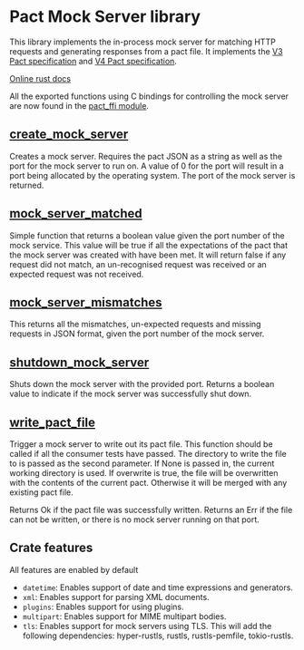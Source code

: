 # Pact Mock Server library

This library implements the in-process mock server for matching HTTP requests and generating responses from a pact file.
It implements the [V3 Pact specification](https://github.com/pact-foundation/pact-specification/tree/version-3)
and [V4 Pact specification](https://github.com/pact-foundation/pact-specification/tree/version-4).

[Online rust docs](https://docs.rs/pact_mock_server/latest/pact_mock_server/)

All the exported functions using C bindings for controlling the mock server are now found in the [pact_ffi module](https://github.com/pact-foundation/pact-reference/tree/master/rust/pact_ffi).

## [create_mock_server](https://docs.rs/pact_mock_server/latest/pact_mock_server/fn.create_mock_server.html)

Creates a mock server. Requires the pact JSON as a string as well as the port for the mock server to run on. A value of 
0 for the port will result in a port being allocated by the operating system. The port of the mock server is returned.

## [mock_server_matched](https://docs.rs/pact_mock_server/latest/pact_mock_server/fn.mock_server_matched.html)

Simple function that returns a boolean value given the port number of the mock service. This value will be true if all
the expectations of the pact that the mock server was created with have been met. It will return false if any request did
not match, an un-recognised request was received or an expected request was not received.

## [mock_server_mismatches](https://docs.rs/pact_mock_server/latest/pact_mock_server/fn.mock_server_mismatches.html)

This returns all the mismatches, un-expected requests and missing requests in JSON format, given the port number of the
mock server.

## [shutdown_mock_server](https://docs.rs/pact_mock_server/latest/pact_mock_server/fn.shutdown_mock_server.html)

Shuts down the mock server with the provided port. Returns a boolean value to indicate if the mock server was successfully shut down.

## [write_pact_file](https://docs.rs/pact_mock_server/latest/pact_mock_server/fn.write_pact_file.html)

Trigger a mock server to write out its pact file. This function should be called if all the consumer tests have passed. 
The directory to write the file to is passed as the second parameter. If None is passed in, the current working 
directory is used. If overwrite is true, the file will be overwritten with the contents of the current pact. Otherwise 
it will be merged with any existing pact file.

Returns Ok if the pact file was successfully written. Returns an Err if the file can not be written, or there is no 
mock server running on that port.

## Crate features
All features are enabled by default

* `datetime`: Enables support of date and time expressions and generators.
* `xml`: Enables support for parsing XML documents.
* `plugins`: Enables support for using plugins.
* `multipart`: Enables support for MIME multipart bodies.
* `tls`: Enables support for mock servers using TLS. This will add the following dependencies: hyper-rustls, rustls, rustls-pemfile, tokio-rustls.
